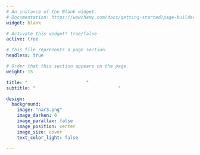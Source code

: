 ```yaml
---
# An instance of the Blank widget.
# Documentation: https://wowchemy.com/docs/getting-started/page-builder/
widget: blank

# Activate this widget? true/false
active: true

# This file represents a page section.
headless: true

# Order that this section appears on the page.
weight: 15

title: "                      "
subtitle: "                               "

design:
  background:
    image: "nar3.png"
    image_darken: 0
    image_parallax: false
    image_position: center
    image_size: cover
    text_color_light: false
    
---
```

